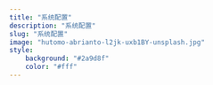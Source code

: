 ```yaml
---
title: "系统配置"
description: "系统配置"
slug: "系统配置"
image: "hutomo-abrianto-l2jk-uxb1BY-unsplash.jpg"
style:
    background: "#2a9d8f"
    color: "#fff"
---
```

